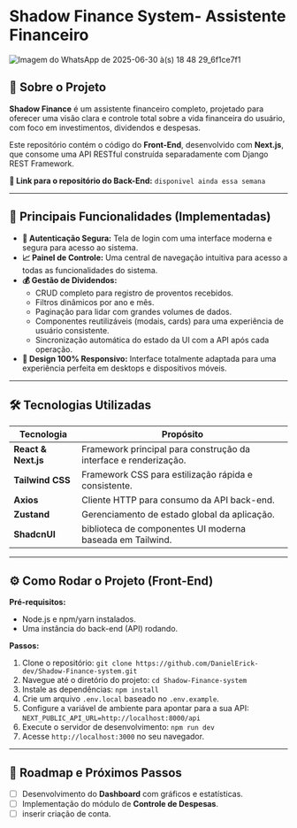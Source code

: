# Shadow Finance System- Assistente Financeiro

![Imagem do WhatsApp de 2025-06-30 à(s) 18 48 29_6f1ce7f1](https://github.com/user-attachments/assets/eac28cd8-9f51-4c68-9b37-25802b44af69)

## 🚀 Sobre o Projeto

**Shadow Finance** é um assistente financeiro completo, projetado para oferecer uma visão clara e controle total sobre a vida financeira do usuário, com foco em investimentos, dividendos e despesas.

Este repositório contém o código do **Front-End**, desenvolvido com **Next.js**, que consome uma API RESTful construída separadamente com Django REST Framework.

**🔗 Link para o repositório do Back-End:** `disponivel ainda essa semana`

---

## 🌟 Principais Funcionalidades (Implementadas)

- **🔐 Autenticação Segura:** Tela de login com uma interface moderna e segura para acesso ao sistema.
- **📈 Painel de Controle:** Uma central de navegação intuitiva para acesso a todas as funcionalidades do sistema.
- **💰 Gestão de Dividendos:**
    - CRUD completo para registro de proventos recebidos.
    - Filtros dinâmicos por ano e mês.
    - Paginação para lidar com grandes volumes de dados.
    - Componentes reutilizáveis (modais, cards) para uma experiência de usuário consistente.
    - Sincronização automática do estado da UI com a API após cada operação.
- **📱 Design 100% Responsivo:** Interface totalmente adaptada para uma experiência perfeita em desktops e dispositivos móveis.

---

## 🛠️ Tecnologias Utilizadas

| Tecnologia | Propósito |
|---|---|
| **React & Next.js** | Framework principal para construção da interface e renderização. |
| **Tailwind CSS** | Framework CSS para estilização rápida e consistente. |
| **Axios** | Cliente HTTP para consumo da API back-end. |
| **Zustand** | Gerenciamento de estado global da aplicação. |
| **ShadcnUI** | biblioteca de componentes UI moderna baseada em Tailwind. |

---

## ⚙️ Como Rodar o Projeto (Front-End)

**Pré-requisitos:**
- Node.js e npm/yarn instalados.
- Uma instância do back-end (API) rodando.

**Passos:**
1.  Clone o repositório: `git clone https://github.com/DanielErick-dev/Shadow-Finance-system.git`
2.  Navegue até o diretório do projeto: `cd Shadow-Finance-system`
3.  Instale as dependências: `npm install`
4.  Crie um arquivo `.env.local` baseado no `.env.example`.
5.  Configure a variável de ambiente para apontar para a sua API: `NEXT_PUBLIC_API_URL=http://localhost:8000/api`
6.  Execute o servidor de desenvolvimento: `npm run dev`
7.  Acesse `http://localhost:3000` no seu navegador.

---

## 📝 Roadmap e Próximos Passos

- [ ] Desenvolvimento do **Dashboard** com gráficos e estatísticas.
- [ ] Implementação do módulo de **Controle de Despesas**.
- [ ] inserir criação de conta.
